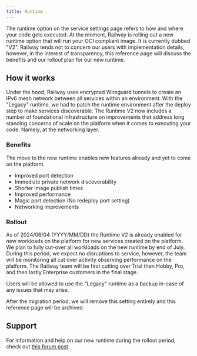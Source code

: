 ```yaml
---
title: Runtime
---
```


<PriorityBoardingBanner />

The runtime option on the service settings page refers to how and where your code gets executed. At the moment, Railway is rolling out a new runtime option that will run your OCI compliant image. It is currently dubbed "V2". Railway tends not to concern our users with implementation details, however, in the interest of transparency, this reference page will discuss the benefits and our rollout plan for our new runtime.

## How it works

Under the hood, Railway uses encrypted Wireguard tunnels to create an IPv6 mesh network between all services within an environment. With the "Legacy" runtime, we had to patch the runtime environment after the deploy step to make services discoverable. The Runtime V2 now includes a number of foundational infrastructure on improvements that address long standing concerns of scale on the platform when it comes to executing your code. Namely, at the networking layer.

### Benefits

The move to the new runtime enables new features already and yet to come on the platform.

- Improved port detection
- Immediate private network discoverability
- Shorter image publish times
- Improved performance
- Magic port detection (No redeploy port setting)
- Networking improvements

### Rollout

As of 2024/06/04 (YYYY/MM/DD) the Runtime V2 is already enabled for new workloads on the platform for new services created on the platform. We plan to fully cut-over all workloads on the new runtime by end of July. During this period, we expect no disruptions to service, however, the team will be monitoring all cut over activity observing performance on the platform. The Railway team will be first cutting over Trial then Hobby, Pro, and then lastly Enterprise customers in the final stage.

Users will be allowed to use the "Legacy" runtime as a backup in-case of any issues that may arise.

After the migration period, we will remove this setting entirely and this reference page will be archived.

## Support

For information and help on our new runtime during the rollout period, check out [this forum post](https://station.railway.com/feedback/new-runtime-v2-magic-port-detection-2b530a34).
